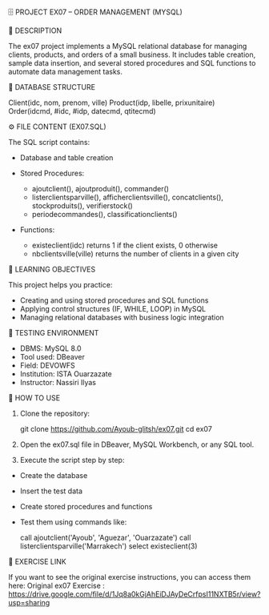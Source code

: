  🗄️ PROJECT EX07 – ORDER MANAGEMENT (MYSQL)


 📘 DESCRIPTION

The ex07 project implements a MySQL relational database for managing clients, products, and orders of a small business. It includes table creation, sample data insertion, and several stored procedures and SQL functions to automate data management tasks.

 🧩 DATABASE STRUCTURE

Client(idc, nom, prenom, ville)
Product(idp, libelle, prixunitaire)
Order(idcmd, #idc, #idp, datecmd, qtitecmd)

 ⚙️ FILE CONTENT (EX07.SQL)

The SQL script contains:

* Database and table creation

* Stored Procedures:

  * ajoutclient(), ajoutproduit(), commander()
  * listerclientsparville(), afficherclientsville(), concatclients(), stockproduits(), verifierstock()
  * periodecommandes(), classificationclients()

* Functions:

  * existeclient(idc) returns 1 if the client exists, 0 otherwise
  * nbclientsville(ville) returns the number of clients in a given city

 🎯 LEARNING OBJECTIVES

This project helps you practice:

* Creating and using stored procedures and SQL functions
* Applying control structures (IF, WHILE, LOOP) in MySQL
* Managing relational databases with business logic integration

 🧪 TESTING ENVIRONMENT

* DBMS: MySQL 8.0
* Tool used: DBeaver
* Field: DEVOWFS
* Institution: ISTA Ouarzazate
* Instructor: Nassiri Ilyas

 🚀 HOW TO USE

1. Clone the repository:

   git clone https://github.com/Ayoub-glitsh/ex07.git 
   cd ex07

2. Open the ex07.sql file in DBeaver, MySQL Workbench, or any SQL tool.

3. Execute the script step by step:

* Create the database
* Insert the test data
* Create stored procedures and functions
* Test them using commands like:

  call ajoutclient('Ayoub', 'Aguezar', 'Ouarzazate')
  call listerclientsparville('Marrakech')
  select existeclient(3)

 

🔗 EXERCISE LINK

If you want to see the original exercise instructions, you can access them here:
Original ex07 Exercise : https://drive.google.com/file/d/1Jq8a0kGjAhEiDJAyDeCrfpsI11NXTB5r/view?usp=sharing 


